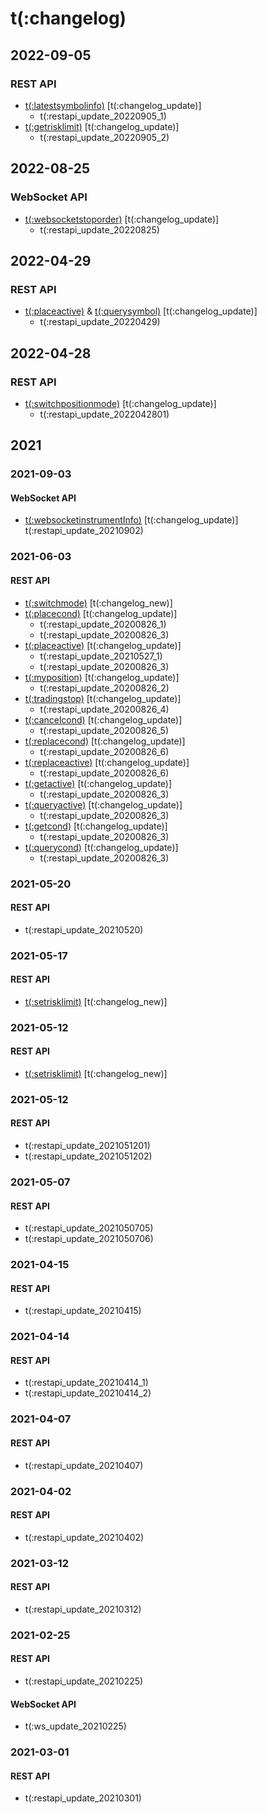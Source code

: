 # t(:changelog)

## 2022-09-05
### REST API
- [t(:latestsymbolinfo)](#t-latestsymbolinfo) [t(:changelog_update)]
  - t(:restapi_update_20220905_1)
- [t(:getrisklimit)](#t-getrisklimit) [t(:changelog_update)]
  - t(:restapi_update_20220905_2)

## 2022-08-25
### WebSocket API
- [t(:websocketstoporder)](#t-websocketstoporder) [t(:changelog_update)]
  - t(:restapi_update_20220825)

## 2022-04-29
### REST API
- [t(:placeactive)](#t-placeactive) & [t(:querysymbol)](#t-querysymbol) [t(:changelog_update)]
  - t(:restapi_update_20220429)

## 2022-04-28
### REST API
- [t(:switchpositionmode)](#t-switchpositionmode) [t(:changelog_update)]
  - t(:restapi_update_2022042801)

## 2021
### 2021-09-03
#### WebSocket API
- [t(:websocketinstrumentInfo)](#t-websocketinstrumentinfo) [t(:changelog_update)]
  t(:restapi_update_20210902)

### 2021-06-03
#### REST API

- [t(:switchmode)](#t-switchmode) [t(:changelog_new)]
- [t(:placecond)](#t-placecond) [t(:changelog_update)]
    - t(:restapi_update_20200826_1)
    - t(:restapi_update_20200826_3)
- [t(:placeactive)](#t-placeactive) [t(:changelog_update)]
    - t(:restapi_update_20210527_1)
    - t(:restapi_update_20200826_3)
- [t(:myposition)](#t-myposition) [t(:changelog_update)]
    - t(:restapi_update_20200826_2)
- [t(:tradingstop)](#t-tradingstop) [t(:changelog_update)]
    - t(:restapi_update_20200826_4)
- [t(:cancelcond)](#t-cancelcond) [t(:changelog_update)]
    - t(:restapi_update_20200826_5)
- [t(:replacecond)](#t-replacecond) [t(:changelog_update)]
    - t(:restapi_update_20200826_6)
- [t(:replaceactive)](#t-replaceactive) [t(:changelog_update)]
    - t(:restapi_update_20200826_6)
- [t(:getactive)](#t-getactive) [t(:changelog_update)]
    - t(:restapi_update_20200826_3)    
- [t(:queryactive)](#t-queryactive) [t(:changelog_update)]
    - t(:restapi_update_20200826_3)    
- [t(:getcond)](#t-getcond) [t(:changelog_update)]
    - t(:restapi_update_20200826_3)    
- [t(:querycond)](#t-querycond) [t(:changelog_update)]
    - t(:restapi_update_20200826_3)

### 2021-05-20
#### REST API
- t(:restapi_update_20210520)

### 2021-05-17
#### REST API
- [t(:setrisklimit)](#t-setrisklimit) [t(:changelog_new)]


### 2021-05-12
#### REST API
- [t(:setrisklimit)](#t-setrisklimit) [t(:changelog_new)]


### 2021-05-12
#### REST API
- t(:restapi_update_2021051201)
- t(:restapi_update_2021051202)

### 2021-05-07
#### REST API
- t(:restapi_update_2021050705)
- t(:restapi_update_2021050706)

### 2021-04-15
#### REST API
- t(:restapi_update_20210415)

### 2021-04-14
#### REST API
- t(:restapi_update_20210414_1)
- t(:restapi_update_20210414_2)

### 2021-04-07
#### REST API
- t(:restapi_update_20210407)

### 2021-04-02

#### REST API
- t(:restapi_update_20210402)

### 2021-03-12

#### REST API
- t(:restapi_update_20210312)

### 2021-02-25

#### REST API
- t(:restapi_update_20210225)

#### WebSocket API
- t(:ws_update_20210225)

### 2021-03-01

#### REST API
- t(:restapi_update_20210301)
